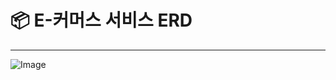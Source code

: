 # 📦  E-커머스 서비스 ERD

---

![Image](https://github.com/user-attachments/assets/06ad1c6f-e7a3-427e-b7e8-9dd540aee2ef)
